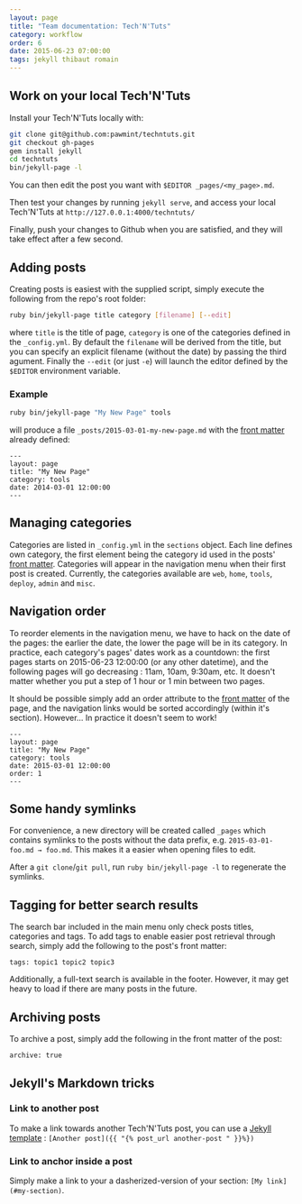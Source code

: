 ```yaml
---
layout: page
title: "Team documentation: Tech'N'Tuts"
category: workflow
order: 6
date: 2015-06-23 07:00:00
tags: jekyll thibaut romain
---
```


## Work on your local Tech'N'Tuts

Install your Tech'N'Tuts locally with:

```bash
git clone git@github.com:pawmint/techntuts.git
git checkout gh-pages
gem install jekyll
cd techntuts
bin/jekyll-page -l
```

You can then edit the post you want with `$EDITOR _pages/<my_page>.md`.

Then test your changes by running `jekyll serve`, and access your local Tech'N'Tuts at `http://127.0.0.1:4000/techntuts/`

Finally, push your changes to Github when you are satisfied, and they will take effect after a few second.

## Adding posts
Creating posts is easiest with the supplied script, simply execute the following from the repo's root folder:

```bash
ruby bin/jekyll-page title category [filename] [--edit]
```

where `title` is the title of page, `category` is one of the categories defined in the `_config.yml`. By default the `filename` will be derived from the title, but you can specify an explicit filename (without the date) by passing the third agument. Finally the `--edit` (or just `-e`) will launch the editor defined by the `$EDITOR` environment variable.

### Example

```bash
ruby bin/jekyll-page "My New Page" tools
```

will produce a file `_posts/2015-03-01-my-new-page.md` with the [front matter](http://jekyllrb.com/docs/frontmatter/) already defined:

```
---
layout: page
title: "My New Page"
category: tools
date: 2014-03-01 12:00:00
---
```

## Managing categories
Categories are listed in `_config.yml` in the `sections` object. Each line defines own category, the first element being the category id used in the posts' [front matter](http://jekyllrb.com/docs/frontmatter/). Categories will appear in the navigation menu when their first post is created. Currently, the categories available are `web`, `home`, `tools`, `deploy`, `admin` and `misc`.


## Navigation order
To reorder elements in the navigation menu, we have to hack on the date of the pages: the earlier the date, the lower the page will be in its category. In practice, each category's pages'  dates work as a countdown: the first pages starts on 2015-06-23 12:00:00 (or any other datetime), and the following pages will go decreasing : 11am, 10am, 9:30am, etc. It doesn't matter whether you put a step of 1 hour or 1 min between two pages.

It should be possible simply add an order attribute to the [front matter](http://jekyllrb.com/docs/frontmatter/) of the page, and the navigation links would be sorted accordingly (within it's section). However... In practice it doesn't seem to work!

```
---
layout: page
title: "My New Page"
category: tools
date: 2015-03-01 12:00:00
order: 1
---
```



## Some handy symlinks
For convenience, a new directory will be created called `_pages` which contains symlinks to the posts without the data prefix, e.g. `2015-03-01-foo.md → foo.md`. This makes it a easier when opening files to edit.

After a `git clone`/`git pull`, run `ruby bin/jekyll-page -l` to regenerate the symlinks.


## Tagging for better search results
The search bar included in the main menu only check posts titles, categories and tags. To add tags to enable easier post retrieval through search, simply add the following to the post's front matter:

```
tags: topic1 topic2 topic3
```

Additionally, a full-text search is available in the footer. However, it may get heavy to load if there are many posts in the future.


## Archiving posts
To archive a post, simply add the following in the front matter of the post:

```
archive: true
```

## Jekyll's Markdown tricks

### Link to another post

To make a link towards another Tech'N'Tuts post, you can use a [Jekyll template](http://jekyllrb.com/docs/templates/#post-url) : `[Another post]({{ "{% post_url another-post " }}%})`

### Link to anchor inside a post

Simply make a link to your a dasherized-version of your section: `[My link](#my-section)`.
